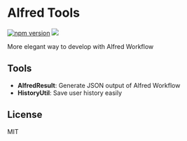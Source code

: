 Alfred Tools
===
[![npm version](https://img.shields.io/npm/v/alfred-tools.svg?style=flat)](https://www.npmjs.org/package/alfred-tools)
![](https://img.shields.io/bundlephobia/minzip/alfred-tools)

More elegant way to develop with Alfred Workflow

## Tools
- **AlfredResult**: Generate JSON output of Alfred Workflow
- **HistoryUtil**: Save user history easily

## License
MIT

